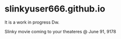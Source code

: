 # slinkyuser666.github.io
It is a work in progress Dw.

Slinky movie coming to your theateres @ June 91, 9178